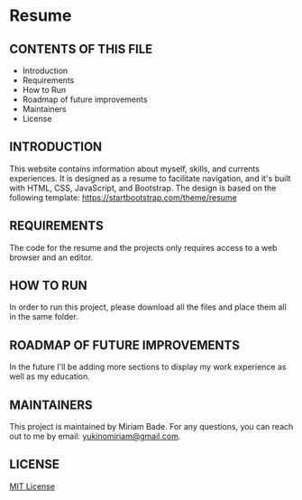 # Resume

CONTENTS OF THIS FILE
---------------------

 * Introduction
 * Requirements
 * How to Run
 * Roadmap of future improvements
 * Maintainers
 * License
 
 INTRODUCTION
------------
This website contains information about myself, skills, and currents experiences. It is designed as a resume to facilitate navigation, and it's built with HTML, CSS, JavaScript, and Bootstrap.
The design is based on the following template: https://startbootstrap.com/theme/resume

REQUIREMENTS
------------
The code for the resume and the projects only requires access to a web browser and an editor.

HOW TO RUN
------------
In order to run this project, please download all the files and place them all in the same folder. 

ROADMAP OF FUTURE IMPROVEMENTS
-----------
In the future I'll be adding more sections to display my work experience as well as my education.	

MAINTAINERS
------------
This project is maintained by Miriam Bade.
For any questions, you can reach out to me by email: yukinomiriam@gmail.com.

LICENSE
------------
[MIT License](https://github.com/yukinomiriam/yukinomiriam.github.io/blob/main/LICENSE)